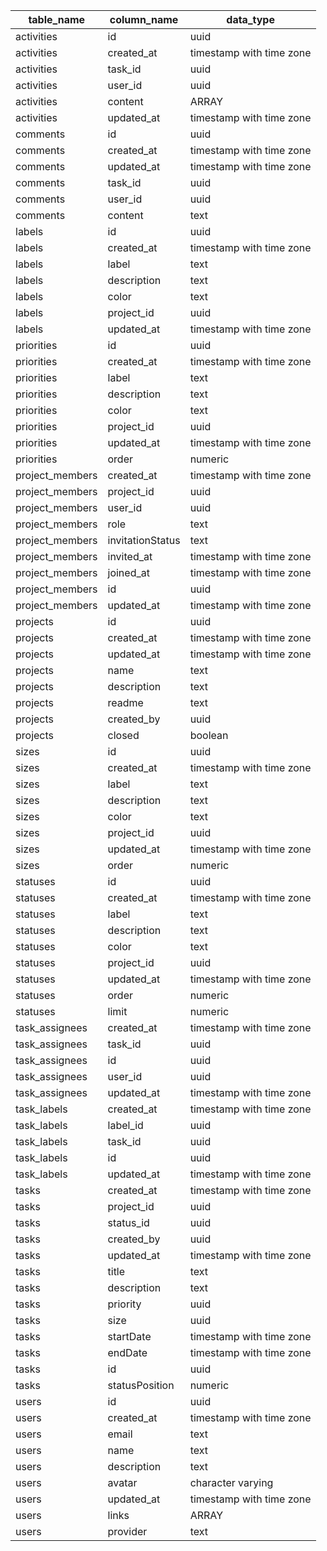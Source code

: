 | table_name      | column_name      | data_type                |
| --------------- | ---------------- | ------------------------ |
| activities      | id               | uuid                     |
| activities      | created_at       | timestamp with time zone |
| activities      | task_id          | uuid                     |
| activities      | user_id          | uuid                     |
| activities      | content          | ARRAY                    |
| activities      | updated_at       | timestamp with time zone |
| comments        | id               | uuid                     |
| comments        | created_at       | timestamp with time zone |
| comments        | updated_at       | timestamp with time zone |
| comments        | task_id          | uuid                     |
| comments        | user_id          | uuid                     |
| comments        | content          | text                     |
| labels          | id               | uuid                     |
| labels          | created_at       | timestamp with time zone |
| labels          | label            | text                     |
| labels          | description      | text                     |
| labels          | color            | text                     |
| labels          | project_id       | uuid                     |
| labels          | updated_at       | timestamp with time zone |
| priorities      | id               | uuid                     |
| priorities      | created_at       | timestamp with time zone |
| priorities      | label            | text                     |
| priorities      | description      | text                     |
| priorities      | color            | text                     |
| priorities      | project_id       | uuid                     |
| priorities      | updated_at       | timestamp with time zone |
| priorities      | order            | numeric                  |
| project_members | created_at       | timestamp with time zone |
| project_members | project_id       | uuid                     |
| project_members | user_id          | uuid                     |
| project_members | role             | text                     |
| project_members | invitationStatus | text                     |
| project_members | invited_at       | timestamp with time zone |
| project_members | joined_at        | timestamp with time zone |
| project_members | id               | uuid                     |
| project_members | updated_at       | timestamp with time zone |
| projects        | id               | uuid                     |
| projects        | created_at       | timestamp with time zone |
| projects        | updated_at       | timestamp with time zone |
| projects        | name             | text                     |
| projects        | description      | text                     |
| projects        | readme           | text                     |
| projects        | created_by       | uuid                     |
| projects        | closed           | boolean                  |
| sizes           | id               | uuid                     |
| sizes           | created_at       | timestamp with time zone |
| sizes           | label            | text                     |
| sizes           | description      | text                     |
| sizes           | color            | text                     |
| sizes           | project_id       | uuid                     |
| sizes           | updated_at       | timestamp with time zone |
| sizes           | order            | numeric                  |
| statuses        | id               | uuid                     |
| statuses        | created_at       | timestamp with time zone |
| statuses        | label            | text                     |
| statuses        | description      | text                     |
| statuses        | color            | text                     |
| statuses        | project_id       | uuid                     |
| statuses        | updated_at       | timestamp with time zone |
| statuses        | order            | numeric                  |
| statuses        | limit            | numeric                  |
| task_assignees  | created_at       | timestamp with time zone |
| task_assignees  | task_id          | uuid                     |
| task_assignees  | id               | uuid                     |
| task_assignees  | user_id          | uuid                     |
| task_assignees  | updated_at       | timestamp with time zone |
| task_labels     | created_at       | timestamp with time zone |
| task_labels     | label_id         | uuid                     |
| task_labels     | task_id          | uuid                     |
| task_labels     | id               | uuid                     |
| task_labels     | updated_at       | timestamp with time zone |
| tasks           | created_at       | timestamp with time zone |
| tasks           | project_id       | uuid                     |
| tasks           | status_id        | uuid                     |
| tasks           | created_by       | uuid                     |
| tasks           | updated_at       | timestamp with time zone |
| tasks           | title            | text                     |
| tasks           | description      | text                     |
| tasks           | priority         | uuid                     |
| tasks           | size             | uuid                     |
| tasks           | startDate        | timestamp with time zone |
| tasks           | endDate          | timestamp with time zone |
| tasks           | id               | uuid                     |
| tasks           | statusPosition   | numeric                  |
| users           | id               | uuid                     |
| users           | created_at       | timestamp with time zone |
| users           | email            | text                     |
| users           | name             | text                     |
| users           | description      | text                     |
| users           | avatar           | character varying        |
| users           | updated_at       | timestamp with time zone |
| users           | links            | ARRAY                    |
| users           | provider         | text                     |
